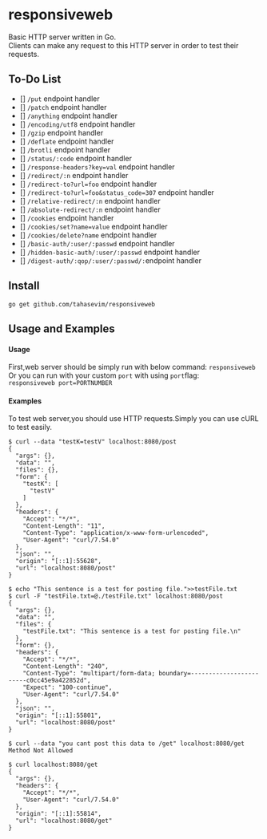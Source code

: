 
# responsiveweb
Basic HTTP server written in Go.<br>
Clients can make any request to this HTTP server in order to test their requests.
## To-Do List
- [] `/put` endpoint handler
- [] `/patch` endpoint handler
- [] `/anything` endpoint handler
- [] `/encoding/utf8` endpoint handler
- [] `/gzip` endpoint handler
- [] `/deflate` endpoint handler
- [] `/brotli` endpoint handler
- [] `/status/:code` endpoint handler
- [] `/response-headers?key=val` endpoint handler
- [] `/redirect/:n` endpoint handler
- [] `/redirect-to?url=foo` endpoint handler
- [] `/redirect-to?url=foo&status_code=307` endpoint handler
- [] `/relative-redirect/:n` endpoint handler
- [] `/absolute-redirect/:n` endpoint handler
- [] `/cookies` endpoint handler
- [] `/cookies/set?name=value` endpoint handler
- [] `/cookies/delete?name` endpoint handler
- [] `/basic-auth/:user/:passwd` endpoint handler
- [] `/hidden-basic-auth/:user/:passwd` endpoint handler 
- [] `/digest-auth/:qop/:user/:passwd/:`endpoint handler
## Install
`go get github.com/tahasevim/responsiveweb`
## Usage and Examples
#### Usage
First,web server should be simply run with below command:
`responsiveweb`<br>
Or you can run with your custom `port` with using `port`flag:<br>
`responsiveweb port=PORTNUMBER`
#### Examples
To test web server,you should use HTTP requests.Simply you can use cURL to test easily.<br>

```
$ curl --data "testK=testV" localhost:8080/post
{
  "args": {},
  "data": "",
  "files": {},
  "form": {
    "testK": [
      "testV"
    ]
  },
  "headers": {
    "Accept": "*/*",
    "Content-Length": "11",
    "Content-Type": "application/x-www-form-urlencoded",
    "User-Agent": "curl/7.54.0"
  },
  "json": "",
  "origin": "[::1]:55628",
  "url": "localhost:8080/post"
}
```
```
$ echo "This sentence is a test for posting file.">>testFile.txt
$ curl -F "testFile.txt=@./testFile.txt" localhost:8080/post
{
  "args": {},
  "data": "",
  "files": {
    "testFile.txt": "This sentence is a test for posting file.\n"
  },
  "form": {},
  "headers": {
    "Accept": "*/*",
    "Content-Length": "240",
    "Content-Type": "multipart/form-data; boundary=------------------------c0cc45e9a422852d",
    "Expect": "100-continue",
    "User-Agent": "curl/7.54.0"
  },
  "json": "",
  "origin": "[::1]:55801",
  "url": "localhost:8080/post"
}
```
```
$ curl --data "you cant post this data to /get" localhost:8080/get
Method Not Allowed
```
```
$ curl localhost:8080/get
{
  "args": {},
  "headers": {
    "Accept": "*/*",
    "User-Agent": "curl/7.54.0"
  },
  "origin": "[::1]:55814",
  "url": "localhost:8080/get"
}

```
